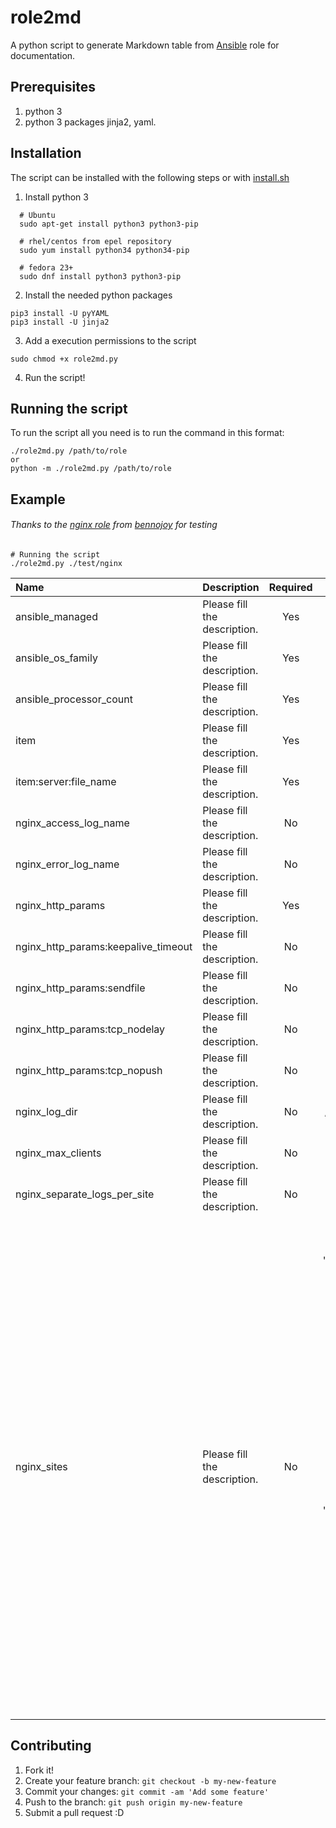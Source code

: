 # role2md
A python script to generate Markdown table from [Ansible](https://github.com/ansible/ansible) role for documentation.

## Prerequisites
1. python 3
2. python 3 packages jinja2, yaml.

## Installation
The script can be installed with the following steps or with [install.sh](https://github.com/RcRonco/role2md/blob/master/install.sh)

1. Install python 3

  ```shell
    # Ubuntu
    sudo apt-get install python3 python3-pip
    
    # rhel/centos from epel repository
    sudo yum install python34 python34-pip
    
    # fedora 23+
    sudo dnf install python3 python3-pip 
  ```
  
2. Install the needed python packages
  
  ``` shell
  pip3 install -U pyYAML
  pip3 install -U jinja2
  ```
3. Add a execution permissions to the script

  ```shell
  sudo chmod +x role2md.py
  ```

4. Run the script!

## Running the script
To run the script all you need is to run the command in this format:
```shell
./role2md.py /path/to/role
or
python -m ./role2md.py /path/to/role
```

## Example

###### Thanks to the [nginx role](https://github.com/bennojoy/nginx) from [bennojoy](https://github.com/bennojoy) for testing
```shell
# Running the script
./role2md.py ./test/nginx
```

| Name    | Description    | Required    | Default    | Values | Examples |
|:--|:--|:-:|:-:|:-:|:--|
| ansible_managed | Please fill the description. | Yes | - | - | Please fill the example. |
| ansible_os_family | Please fill the description. | Yes | - | - | Please fill the example. |
| ansible_processor_count | Please fill the description. | Yes | - | - | Please fill the example. |
| item | Please fill the description. | Yes | - | - | Please fill the example. |
| item:server:file_name | Please fill the description. | Yes | - | - | Please fill the example. |
| nginx_access_log_name | Please fill the description. | No | access.log | - | Please fill the example. |
| nginx_error_log_name | Please fill the description. | No | error.log | - | Please fill the example. |
| nginx_http_params | Please fill the description. | Yes | - | - | Please fill the example. |
| nginx_http_params:keepalive_timeout | Please fill the description. | No | 65 | - | Please fill the example. |
| nginx_http_params:sendfile | Please fill the description. | No | on | - | Please fill the example. |
| nginx_http_params:tcp_nodelay | Please fill the description. | No | on | - | Please fill the example. |
| nginx_http_params:tcp_nopush | Please fill the description. | No | on | - | Please fill the example. |
| nginx_log_dir | Please fill the description. | No | /var/log/nginx | - | Please fill the example. |
| nginx_max_clients | Please fill the description. | No | 512 | - | Please fill the example. |
| nginx_separate_logs_per_site | Please fill the description. | No | False | - | Please fill the example. |
| nginx_sites | Please fill the description. | No | [{'server': {'file_name': 'foo', 'server_name': 'localhost', 'root': '/tmp/site1', 'location2': {'try_files': '$uri $uri/ /index.html', 'name': '/images/'}, 'location1': {'try_files': '$uri $uri/ /index.html', 'name': '/'}, 'listen': 8080}}, {'server': {'file_name': 'bar', 'server_name': 'ansible', 'root': '/tmp/site2', 'location2': {'try_files': '$uri $uri/ /index.html', 'name': '/images/'}, 'location1': {'try_files': '$uri $uri/ /index.html', 'name': '/'}, 'listen': 9090}}] | - | Please fill the example. |



## Contributing
1. Fork it!
2. Create your feature branch: `git checkout -b my-new-feature`
3. Commit your changes: `git commit -am 'Add some feature'`
4. Push to the branch: `git push origin my-new-feature`
5. Submit a pull request :D

